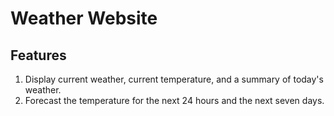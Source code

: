 # Weather Website

## Features
1. Display current weather, current temperature, and a summary of today's weather.
2. Forecast the temperature for the next 24 hours and the next seven days.
